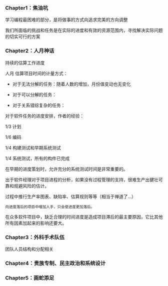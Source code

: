 ### Chapter1：焦油坑

学习编程最困难的部分，是将做事的方式向追求完美的方向调整

我们所面临的挑战和任务是在实际的进度和有效的资源范围内，寻找解决实际问题的切实可行的方案





### Chapter2：人月神话

持续的估算工作进度



人月 估算项目时间的计量方式：

* 对于无法分解的任务：随着人数的增加，月份值变动也无变化

* 对于可以分解的任务：

* 对于关系错综复杂的任务：



对于软件任务的进度安排，作者的经验：

1/3 计划

1/6 编码

1/4 构建测试和早期系统测试

1/4 系统测试，所有的构件已完成

在早期的进度策划时，允许充分的系统测试时间是非常重要的。



出于软件经理对于项目进程的分析，如果没有过程管理的支持，很难生产出健壮可靠和规避风险的估计。

过程中推行生产率图表、缺陷率、估算规则等等（相当于禅道了...）



```
向进度落后的项目中增加人手，只会使进度更加落后。
```

在众多软件项目中，缺乏合理的时间进度是造成项目滞后的最主要原因，它比其他所有因素加起来的影响还要大。



### Chapter3：外科手术队伍

团队人员结构和分配相关

### Chapter4：贵族专制、民主政治和系统设计

### Chapter5：画蛇添足

